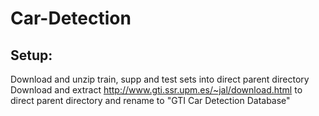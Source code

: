 # Car-Detection

## Setup:
Download and unzip train, supp and test sets into direct parent directory
Download and extract http://www.gti.ssr.upm.es/~jal/download.html to direct parent directory and rename to "GTI Car Detection Database"